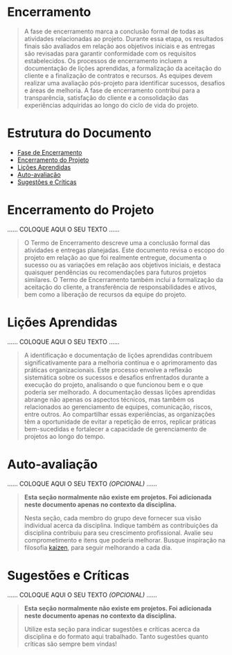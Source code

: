 # Encerramento

> A fase de encerramento marca a conclusão formal de todas as atividades relacionadas ao projeto. 
> Durante essa etapa, os resultados finais são avaliados em relação aos objetivos iniciais e as entregas são revisadas para garantir conformidade com os requisitos estabelecidos. 
> Os processos de encerramento incluem a documentação de lições aprendidas, a formalização da aceitação do cliente e a finalização de contratos e recursos. 
> As equipes devem realizar uma avaliação pós-projeto para identificar sucessos, desafios e áreas de melhoria. 
> A fase de encerramento contribui para a transparência, satisfação do cliente e a consolidação das experiências adquiridas ao longo do ciclo de vida do projeto.

# Estrutura do Documento

- [Fase de Encerramento](#encerramento)
- [Encerramento do Projeto](#encerramento-do-projeto)
- [Lições Aprendidas](#lições-aprendidas)
- [Auto-avaliação](#auto)
- [Sugestões e Críticas](#sugestões-e-críticas)

# Encerramento do Projeto

......  COLOQUE AQUI O SEU TEXTO ......

> O Termo de Encerramento descreve uma a conclusão formal das atividades e entregas planejadas. 
> Este documento revisa o escopo do projeto em relação ao que foi realmente entregue, documenta o sucesso ou as variações em relação aos objetivos iniciais, e destaca quaisquer pendências ou recomendações para futuros projetos similares. 
> O Termo de Encerramento também inclui a formalização da aceitação do cliente, a transferência de responsabilidades e ativos, bem como a liberação de recursos da equipe do projeto. 


# Lições Aprendidas 

......  COLOQUE AQUI O SEU TEXTO ......

> A identificação e documentação de lições aprendidas contribuem significativamente para a melhoria contínua e o aprimoramento das práticas organizacionais. 
> Este processo envolve a reflexão sistemática sobre os sucessos e desafios enfrentados durante a execução do projeto, analisando o que funcionou bem e o que poderia ser melhorado. 
> A documentação dessas lições aprendidas abrange não apenas os aspectos técnicos, mas também os relacionados ao gerenciamento de equipes, comunicação, riscos, entre outros. 
> Ao compartilhar essas experiências, as organizações têm a oportunidade de evitar a repetição de erros, replicar práticas bem-sucedidas e fortalecer a capacidade de gerenciamento de projetos ao longo do tempo. 

# Auto-avaliação

......  COLOQUE AQUI O SEU TEXTO *(OPCIONAL)* ......

> **Esta seção normalmente não existe em projetos. Foi adicionada neste documento apenas no contexto da disciplina.**
>
> Nesta seção, cada membro do grupo deve fornecer sua visão individual acerca da disciplina.
> Indique também as contribuições da disciplina contribuiu para seu crescimento profissional.
> Avalie seu comprometimento e itens que poderia melhorar.
> Busque inspiração na filosofia [kaizen](https://pt.wikipedia.org/wiki/Kaizen), para seguir melhorando a cada dia.


# Sugestões e Críticas

......  COLOQUE AQUI O SEU TEXTO *(OPCIONAL)* ......

> **Esta seção normalmente não existe em projetos. Foi adicionada neste documento apenas no contexto da disciplina.**
>
> Utilize esta seção para indicar sugestões e críticas acerca da disciplina e do formato aqui trabalhado.
> Tanto sugestões quanto críticas são sempre bem vindas!